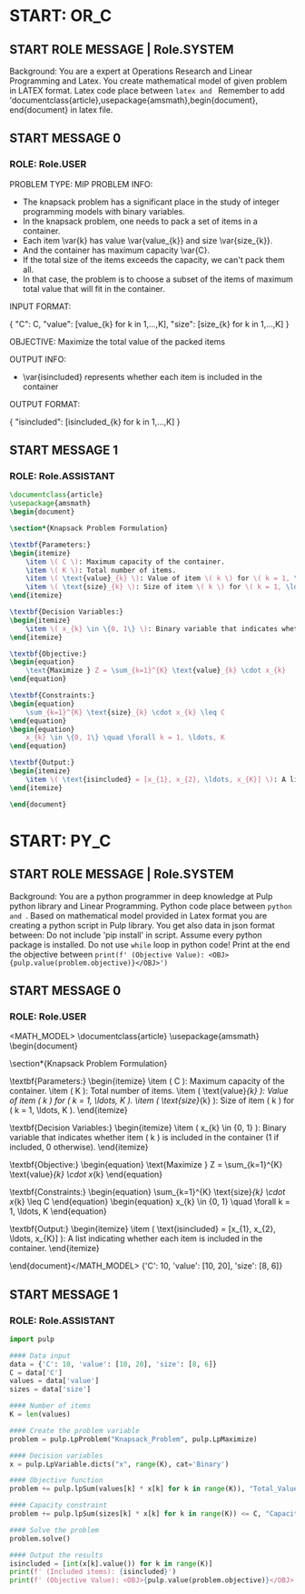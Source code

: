# START: OR_C 
## START ROLE MESSAGE | Role.SYSTEM 
Background: You are a expert at Operations Research and Linear Programming and Latex. You create mathematical model of given problem in LATEX format. Latex code place between ```latex and ``` Remember to add 'documentclass{article},usepackage{amsmath},begin{document}, end{document} in latex file. 
## START MESSAGE 0 
### ROLE: Role.USER
<DESCRIPTION>
PROBLEM TYPE: MIP
PROBLEM INFO:

- The knapsack problem has a significant place in the study of integer programming models with binary variables. 
- In the knapsack problem, one needs to pack a set of items in a container.
- Each item \var{k} has value \var{value_{k}} and size \var{size_{k}}.
- And the container has maximum capacity \var{C}. 
- If the total size of the items exceeds the capacity, we can't pack them all. 
- In that case, the problem is to choose a subset of the items of maximum total value that will fit in the container. 

INPUT FORMAT:

{
	"C": C,
	"value": [value_{k} for k in 1,...,K],
	"size": [size_{k} for k in 1,...,K]
}


OBJECTIVE: Maximize the total value of the packed items

OUTPUT INFO:

- \var{isincluded} represents whether each item is included in the container

OUTPUT FORMAT:

{
	"isincluded": [isincluded_{k} for k in 1,...,K]
}
</DESCRIPTION>


## START MESSAGE 1 
### ROLE: Role.ASSISTANT
```latex
\documentclass{article}
\usepackage{amsmath}
\begin{document}

\section*{Knapsack Problem Formulation}

\textbf{Parameters:}
\begin{itemize}
    \item \( C \): Maximum capacity of the container.
    \item \( K \): Total number of items.
    \item \( \text{value}_{k} \): Value of item \( k \) for \( k = 1, \ldots, K \).
    \item \( \text{size}_{k} \): Size of item \( k \) for \( k = 1, \ldots, K \).
\end{itemize}

\textbf{Decision Variables:}
\begin{itemize}
    \item \( x_{k} \in \{0, 1\} \): Binary variable that indicates whether item \( k \) is included in the container (1 if included, 0 otherwise).
\end{itemize}

\textbf{Objective:}
\begin{equation}
    \text{Maximize } Z = \sum_{k=1}^{K} \text{value}_{k} \cdot x_{k}
\end{equation}

\textbf{Constraints:}
\begin{equation}
    \sum_{k=1}^{K} \text{size}_{k} \cdot x_{k} \leq C
\end{equation}
\begin{equation}
    x_{k} \in \{0, 1\} \quad \forall k = 1, \ldots, K
\end{equation}

\textbf{Output:}
\begin{itemize}
    \item \( \text{isincluded} = [x_{1}, x_{2}, \ldots, x_{K}] \): A list indicating whether each item is included in the container.
\end{itemize}

\end{document}
```

# START: PY_C 
## START ROLE MESSAGE | Role.SYSTEM 
Background: You are a python programmer in deep knowledge at Pulp python library and Linear Programming. Python code place between ```python and ```. Based on mathematical model provided in Latex format you are creating a python script in Pulp library. You get also data in json format between: <DATA></DATA> Do not include 'pip install' in script. Assume every python package is installed. Do not use `while` loop in python code! Print at the end the objective between <OBJ></OBJ> `print(f' (Objective Value): <OBJ>{pulp.value(problem.objective)}</OBJ>')` 
## START MESSAGE 0 
### ROLE: Role.USER
<MATH_MODEL>
\documentclass{article}
\usepackage{amsmath}
\begin{document}

\section*{Knapsack Problem Formulation}

\textbf{Parameters:}
\begin{itemize}
    \item \( C \): Maximum capacity of the container.
    \item \( K \): Total number of items.
    \item \( \text{value}_{k} \): Value of item \( k \) for \( k = 1, \ldots, K \).
    \item \( \text{size}_{k} \): Size of item \( k \) for \( k = 1, \ldots, K \).
\end{itemize}

\textbf{Decision Variables:}
\begin{itemize}
    \item \( x_{k} \in \{0, 1\} \): Binary variable that indicates whether item \( k \) is included in the container (1 if included, 0 otherwise).
\end{itemize}

\textbf{Objective:}
\begin{equation}
    \text{Maximize } Z = \sum_{k=1}^{K} \text{value}_{k} \cdot x_{k}
\end{equation}

\textbf{Constraints:}
\begin{equation}
    \sum_{k=1}^{K} \text{size}_{k} \cdot x_{k} \leq C
\end{equation}
\begin{equation}
    x_{k} \in \{0, 1\} \quad \forall k = 1, \ldots, K
\end{equation}

\textbf{Output:}
\begin{itemize}
    \item \( \text{isincluded} = [x_{1}, x_{2}, \ldots, x_{K}] \): A list indicating whether each item is included in the container.
\end{itemize}

\end{document}</MATH_MODEL>
<DATA>
{'C': 10, 'value': [10, 20], 'size': [8, 6]}</DATA>


## START MESSAGE 1 
### ROLE: Role.ASSISTANT
```python
import pulp

#### Data input
data = {'C': 10, 'value': [10, 20], 'size': [8, 6]}
C = data['C']
values = data['value']
sizes = data['size']

#### Number of items
K = len(values)

#### Create the problem variable
problem = pulp.LpProblem("Knapsack_Problem", pulp.LpMaximize)

#### Decision variables
x = pulp.LpVariable.dicts("x", range(K), cat='Binary')

#### Objective function
problem += pulp.lpSum(values[k] * x[k] for k in range(K)), "Total_Value"

#### Capacity constraint
problem += pulp.lpSum(sizes[k] * x[k] for k in range(K)) <= C, "Capacity_Constraint"

#### Solve the problem
problem.solve()

#### Output the results
isincluded = [int(x[k].value()) for k in range(K)]
print(f' (Included items): {isincluded}')
print(f' (Objective Value): <OBJ>{pulp.value(problem.objective)}</OBJ>')
```

